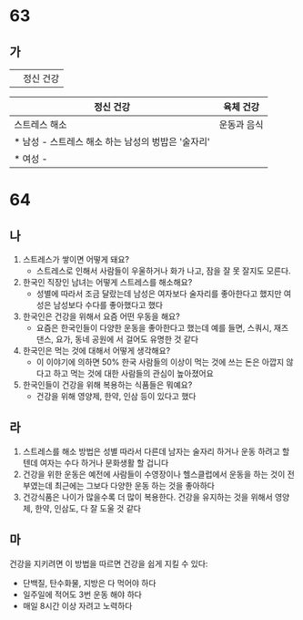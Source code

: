 # 63
## 가
<table>
	<th>
		<td>정신 건강</td>
	</th>
	
</table>

| 정신 건강                           | 육체 건강  |
| ------------------------------- | ------ |
| 스트레스 해소                         | 운동과 음식 |
| * 남성 - 스트레스 해소 하는 남성의 벙밥은 '술자리' |        |
| * 여성 -                          |        |
# 64
## 나
1. 스트레스가 쌓이면 어떻게 돼요?
	* 스트레스로 인해서 사람들이 우울하거나 화가 나고, 잠을 잘 못 잘지도 모른다.
2. 한국인 직장인 남녀는 어떻게 스트레스를 해소해요?
	* 성별에 따라서 조금 달랐는데 남성은 여자보다 술자리를 좋아한다고 했지만 여성은 남성보다 수다를 좋아했다고 했다
3. 한국인은 건강을 위해서 요즘 어떤 우동을 해요?
	* 요즘은 한국인들이 다양한 운동을 좋아한다고 했는데 예를 들면, 스쿼시, 재즈 댄스, 요가, 동네 공원에 서 걸어도 유명한 것 같다
4. 한국인은 먹는 것에 대해서 어떻게 생각해요?
	* 이 이야기에 의하면 50% 한국 사람들의 이상이 먹는 것에 쓰는 돈은 아깝지 않다고 하고 먹는 것에 대한 사람들의 관심이 높아졌어요
5. 한국인들이 건강을 위해 복용하는 식품들은 뭐예요?
	* 건강을 위해 영양제, 한약, 인삼 등이 있다고 했다
## 라
1. 스트레스를 해소 방법은 성별 따라서 다른데 남자는 술자리 하거나 운동 하려고 할 텐데 여자는 수다 하거나 문화생활 할 겁니다
2. 건강을 위한 운동은 예전에 사람들이 수영장이나 헬스클럽에서 운동을 하는 것이 전부였는데 최근에는 그보다 다양한 운동 하는 것을 좋아하다
3. 건강식품은 나이가 많을수록 더 많이 복용한다. 건강을 유지하는 것을 위해서 영양제, 한약, 인삼도, 다 잘 도울 것 같다
## 마
건강을 지키려면 이 방법을 따르면 건강을 쉽게 지킬 수 있다:
* 단백질, 탄수화물, 지방은 다 먹어야 하다
* 일주일에 적어도 3번 운동 해야 하다
* 매일 8시간 이상 자려고 노력하다